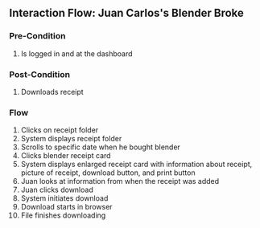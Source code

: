 ## Interaction Flow: Juan Carlos's Blender Broke

### Pre-Condition
1. Is logged in and at the dashboard

### Post-Condition
1. Downloads receipt

### Flow
1. Clicks on receipt folder
2. System displays receipt folder
3. Scrolls to specific date when he bought blender
4. Clicks blender receipt card
5. System displays enlarged receipt card with information about receipt, picture of receipt, download button, and print button
6. Juan looks at information from when the receipt was added
7. Juan clicks download
8. System initiates download
9. Download starts in browser
10. File finishes downloading